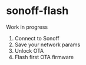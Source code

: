 # sonoff-flash

Work in progress

1. Connect to Sonoff
2. Save your network params
3. Unlock OTA
4. Flash first OTA firmware